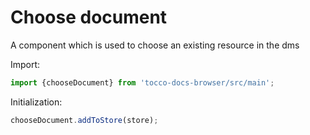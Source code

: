 # Choose document

A component which is used to choose an existing resource in the dms

Import:

```javascript
import {chooseDocument} from 'tocco-docs-browser/src/main';
```

Initialization:

```javascript
chooseDocument.addToStore(store);
```
